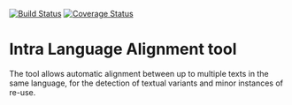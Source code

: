 [![Build Status](https://travis-ci.org/TariqYousef/ILA_python.svg?branch=master)](https://travis-ci.org/TariqYousef/ILA_python)
[![Coverage Status](https://coveralls.io/repos/github/TariqYousef/ILA_python/badge.svg?branch=master)](https://coveralls.io/github/TariqYousef/ILA_python?branch=master)

# Intra Language Alignment tool

The tool allows automatic alignment between up to multiple texts in the same language, for the detection of textual variants and minor instances of re-use.
